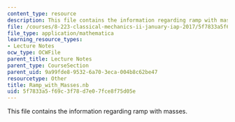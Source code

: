```yaml
---
content_type: resource
description: This file contains the information regarding ramp with masses.
file: /courses/8-223-classical-mechanics-ii-january-iap-2017/5f7833a5f69c3f78d7e07fce8f75d05e_Ramp_with_Masses.nb
file_type: application/mathematica
learning_resource_types:
- Lecture Notes
ocw_type: OCWFile
parent_title: Lecture Notes
parent_type: CourseSection
parent_uid: 9a99fde8-9532-6a70-3eca-004b8c62be47
resourcetype: Other
title: Ramp_with_Masses.nb
uid: 5f7833a5-f69c-3f78-d7e0-7fce8f75d05e
---
```

This file contains the information regarding ramp with masses.

